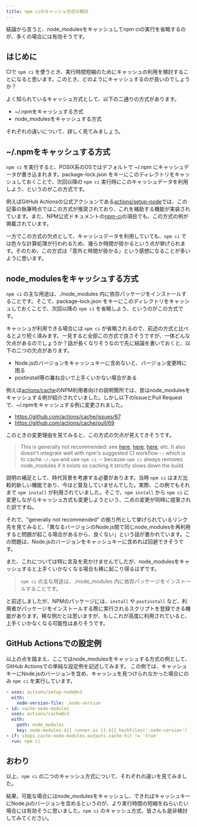 ```yaml
---
title: npm ciのキャッシュ方式の検討
---
```


結論から言うと、node_modulesをキャッシュしてnpm ciの実行を省略するのが、多くの場合には有効そうです。

## はじめに

CIで `npm ci` を使うとき、実行時間短縮のためにキャッシュの利用を検討することになると思います。このとき、どのようにキャッシュするのが良いのでしょうか？

よく知られているキャッシュ方式として、以下の二通りの方式があります。

- ~/.npmをキャッシュする方式
- node_modulesをキャッシュする方式

それぞれの違いについて、詳しく見てみましょう。

## ~/.npmをキャッシュする方式

`npm ci` を実行すると、POSIX系のOSではデフォルトで ~/.npm にキャッシュデータが書き込まれます。package-lock.json をキーにこのディレクトリをキャッシュしておくことで、次回以降の `npm ci` 実行時にこのキャッシュデータを利用しよう、というのがこの方式です。

例えばGitHub Actionsの公式アクションである[actions/setup-node](https://github.com/actions/setup-node)では、この記事の執筆時点ではこの方式が推奨されており、これを補助する機能が実装されています。また、NPM公式ドキュメントの[npm-ci](https://docs.npmjs.com/cli/v10/commands/npm-ci)の項目でも、この方式の例が掲載されています。

一方でこの方式の欠点として、キャッシュデータを利用していても、`npm ci` では色々な計算処理が行われるため、幾らか時間が掛かるという点が挙げられます。そのため、この方式は「意外と時間が掛かる」という感想になることが多いように思います。

## node_modulesをキャッシュする方式

`npm ci` の主な用途は、./node_modules 内に依存パッケージをインストールすることです。そこで、package-lock.json をキーにこのディレクトリをキャッシュしておくことで、次回以降の `npm ci` を省略しよう、というのがこの方式です。

キャッシュが利用できる場合には `npm ci` が省略されるので、前述の方式と比べるとより短く済みます。一見すると全部この方式で良さそうですが、一体どんな欠点があるのでしょうか？話が長くなりそうなので先に結論を書いておくと、以下の二つの欠点があります。

- Node.jsのバージョンをキャッシュキーに含めないと、バージョン変更時に困る
- postinstall等の兼ね合いで上手くいかない場合がある

例えば[actions/cache](https://github.com/actions/cache)のNPM利用者向けの説明箇所では、昔はnode_modulesをキャッシュする例が紹介されていました。しかし以下のIssueとPull Requestで、~/.npmをキャッシュする例に変更されました。

- <https://github.com/actions/cache/issues/67>
- <https://github.com/actions/cache/pull/69>

このときの変更理由を見てみると、この方式の欠点が見えてきそうです。

> This is generally not recommended: see [here](https://docs.npmjs.com/cli/ci.html#example), [here](https://stackoverflow.com/questions/42521884/should-i-have-travis-cache-node-modules-or-home-npm), [here](https://docs.microsoft.com/en-us/azure/devops/pipelines/caching/?view=azure-devops#nodejsnpm), etc. It also doesn't integrate well with npm's suggested CI workflow -- which is to cache `~/.npm` and use `npm ci` -- because `npm ci` always removes node_modules if it exists so caching it strictly slows down the build.

説明の補足として、時代背景を考慮する必要があります。当時 `npm ci` はまだ比較的新しい機能であり、今ほど普及していませんでした。実際、この例でもそれまで `npm install` が利用されていました。そこで、`npm install` から `npm ci` に変更しながらキャッシュ方式も変更しようという、二点の変更が同時に提案された訳ですね。

それで、"generally not recommended" の拠り所として挙げられているリンク先を見てみると、「異なるバージョンのNode.js間で同じnode_modulesを再利用すると問題が起こる場合があるから、良くない」という話が書かれています。この問題は、Node.jsのバージョンをキャッシュキーに含めれば回避できそうです。

また、これについては特に言及を見かけませんでしたが、node_modulesをキャッシュすると上手くいかなくなる場合も稀に起こり得るはずです。

> `npm ci` の主な用途は、./node_modules 内に依存パッケージをインストールすることです。

と前述しましたが、NPMのパッケージには、`install` や `postinstall` など、利用者がパッケージをインストールする際に実行されるスクリプトを登録できる機能があります。稀な例だとは思いますが、もしこれが高度に利用されていると、上手くいかなくなる可能性はありそうです。

## GitHub Actionsでの設定例

以上の点を踏まえ、ここではnode_modulesをキャッシュする方式の例として、GitHub Actionsでの単純な設定例を記述してみます。
この例では、キャッシュキーにNode.jsのバージョンを含め、キャッシュを見つけられなかった場合にのみ `npm ci` を実行しています。

```yaml
- uses: actions/setup-node@v3
  with:
    node-version-file: .node-version
- id: cache-node-modules
  uses: actions/cache@v3
  with:
    path: node_modules
    key: node-modules-${{ runner.os }}-${{ hashFiles('.node-version') }}-${{ hashFiles('package-lock.json') }}
- if: steps.cache-node-modules.outputs.cache-hit != 'true'
  run: npm ci
```

## おわり

以上、`npm ci` の二つのキャッシュ方式について、それぞれの違いを見てみました。

結果、可能な場合にはnode_modulesをキャッシュし、できればキャッシュキーにNode.jsのバージョンを含めるというのが、より実行時間の短縮をねらいたい場合には有効そうに思いました。`npm ci` のキャッシュ方式、皆さんも是非検討してみてください。
